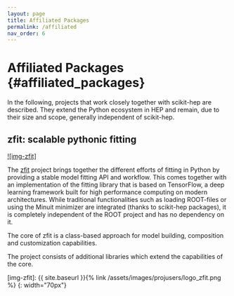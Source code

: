 ```yaml
---
layout: page
title: Affiliated Packages
permalink: /affiliated
nav_order: 6
---
```



Affiliated Packages {#affiliated_packages}
====================

In the following, projects that work closely together with scikit-hep are described. They extend the Python ecosystem in HEP and remain, due to their size and scope, generally independent of scikit-hep.


zfit: scalable pythonic fitting
-------------------------------

[![img-zfit]][zfit]

The [zfit](https://zfit.github.io/zfit/) project brings together the different efforts of fitting in Python by providing a stable model
fitting API and workflow. This comes together with an implementation of the fitting library that is based on TensorFlow, a deep learning framework built for high performance computing on modern architectures. While traditional functionalities such as loading ROOT-files or using the Minuit minimizer are integrated (thanks to scikit-hep packages), it is completely independent of the ROOT project and has no dependency on it.

The core of zfit is a class-based approach for model building, composition and customization capabilities.

The project consists of additional libraries which extend the capabilities of the core.

[zfit]: https://github.com/zfit
[img-zfit]: {{ site.baseurl }}{% link /assets/images/projusers/logo_zfit.png %}
{: width="70px"}
